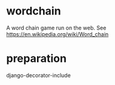 # wordchain
A word chain game run on the web. See https://en.wikipedia.org/wiki/Word_chain

# preparation
django-decorator-include
